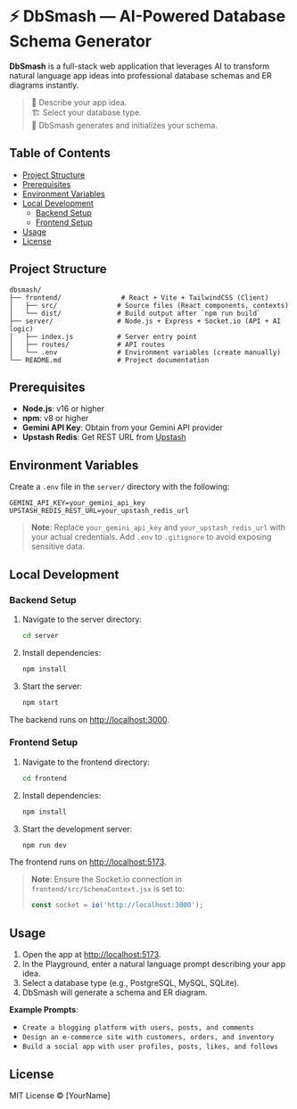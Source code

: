 # ⚡ DbSmash — AI-Powered Database Schema Generator

**DbSmash** is a full-stack web application that leverages AI to transform natural language app ideas into professional database schemas and ER diagrams instantly.

> 🧠 Describe your app idea.  
> 🏗️ Select your database type.  
> 🚀 DbSmash generates and initializes your schema.

## Table of Contents

- [Project Structure](#project-structure)
- [Prerequisites](#prerequisites)
- [Environment Variables](#environment-variables)
- [Local Development](#local-development)
  - [Backend Setup](#backend-setup)
  - [Frontend Setup](#frontend-setup)
- [Usage](#usage)
- [License](#license)

## Project Structure

```
dbsmash/
├── frontend/               # React + Vite + TailwindCSS (Client)
│   ├── src/               # Source files (React components, contexts)
│   └── dist/              # Build output after `npm run build`
├── server/                # Node.js + Express + Socket.io (API + AI logic)
│   ├── index.js           # Server entry point
│   ├── routes/            # API routes
│   └── .env               # Environment variables (create manually)
└── README.md              # Project documentation
```

## Prerequisites

- **Node.js**: v16 or higher
- **npm**: v8 or higher
- **Gemini API Key**: Obtain from your Gemini API provider
- **Upstash Redis**: Get REST URL from [Upstash](https://upstash.com)

## Environment Variables

Create a `.env` file in the `server/` directory with the following:

```env
GEMINI_API_KEY=your_gemini_api_key
UPSTASH_REDIS_REST_URL=your_upstash_redis_url
```

> **Note**: Replace `your_gemini_api_key` and `your_upstash_redis_url` with your actual credentials. Add `.env` to `.gitignore` to avoid exposing sensitive data.

## Local Development

### Backend Setup

1. Navigate to the server directory:
   ```bash
   cd server
   ```
2. Install dependencies:
   ```bash
   npm install
   ```
3. Start the server:
   ```bash
   npm start
   ```

The backend runs on [http://localhost:3000](http://localhost:3000).

### Frontend Setup

1. Navigate to the frontend directory:
   ```bash
   cd frontend
   ```
2. Install dependencies:
   ```bash
   npm install
   ```
3. Start the development server:
   ```bash
   npm run dev
   ```

The frontend runs on [http://localhost:5173](http://localhost:5173).

> **Note**: Ensure the Socket.io connection in `frontend/src/SchemaContext.jsx` is set to:
> ```js
> const socket = io('http://localhost:3000');
> ```

## Usage

1. Open the app at [http://localhost:5173](http://localhost:5173).
2. In the Playground, enter a natural language prompt describing your app idea.
3. Select a database type (e.g., PostgreSQL, MySQL, SQLite).
4. DbSmash will generate a schema and ER diagram.

**Example Prompts**:
- `Create a blogging platform with users, posts, and comments`
- `Design an e-commerce site with customers, orders, and inventory`
- `Build a social app with user profiles, posts, likes, and follows`

## License

MIT License © [YourName]